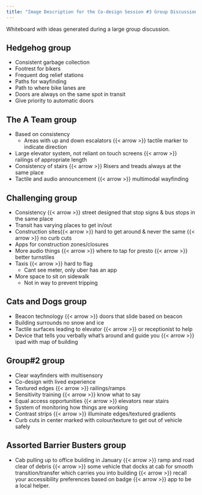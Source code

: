```yaml
---
title: "Image Description for the Co-design Session #3 Group Discussion Whiteboard"
---
```


Whiteboard with ideas generated during a large group discussion.

## Hedgehog group

* Consistent garbage collection
* Footrest for bikers
* Frequent dog relief stations
* Paths for wayfinding
* Path to where bike lanes are
* Doors are always on the same spot in transit
* Give priority to automatic doors

## The A Team group

* Based on consistency
  * Areas with up and down escalators {{< arrow >}} tactile marker to indicate direction
* Large elevator system, not reliant on touch screens {{< arrow >}} railings of appropriate length
* Consistency of stairs {{< arrow >}} Risers and treads always at the same place
* Tactile and audio announcement {{< arrow >}} multimodal wayfinding

## Challenging group

* Consistency {{< arrow >}} street designed that stop signs & bus stops in the same place
* Transit has varying places to get in/out
* Construction sites{{< arrow >}} hard to get around & never the same {{< arrow >}} no curb cuts
* Apps for construction zones/closures
* More audio things {{< arrow >}} where to tap for presto {{< arrow >}} better turnstiles
* Taxis {{< arrow >}} hard to flag 
  * Cant see meter, only uber has an app
* More space to sit on sidewalk 
  * Not in way to prevent tripping

## Cats and Dogs group

* Beacon technology {{< arrow >}} doors that slide based on beacon
* Building surrounds no snow and ice
* Tactile surfaces leading to elevator {{< arrow >}} or receptionist to help
* Device that tells you verbally what’s around and guide you {{< arrow >}} ipad with map of building

## Group#2 group

* Clear wayfinders with multisensory
* Co-design with lived experience
* Textured edges {{< arrow >}} railings/ramps
* Sensitivity training {{< arrow >}} know what to say
* Equal access opportunities {{< arrow >}} elevators near stairs
* System of monitoring how things are working
* Contrast strips {{< arrow >}} illuminate edges/textured gradients
* Curb cuts in center marked with colour/texture to get out of vehicle safely

## Assorted Barrier Busters group

* Cab pulling up to office building in January {{< arrow >}} ramp and road clear of debris {{< arrow >}} some vehicle that docks at cab for smooth transition/transfer which carries you into building {{< arrow >}} recall your accessibility preferences based on badge {{< arrow >}} app to be a local helper.
